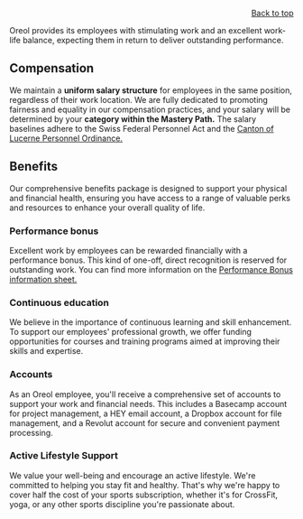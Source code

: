 <div id="readme" class="Box-body readme blob js-code-block-container">
<article class="markdown-body entry-content p-3 p-md-6" itemprop="text">
<p align="right">
<a href="https://github.com/oreol-ag/oreol-web#--advanced-computing-technologies">Back to top</a>
</p>

Oreol provides its employees with stimulating work and an excellent work-life balance, expecting them in return to deliver outstanding performance.

## Compensation

We maintain a **uniform salary structure** for employees in the same position, regardless of their work location. We are fully dedicated to promoting fairness and equality in our compensation practices, and your salary will be determined by your **category within the Mastery Path.** The salary baselines adhere to the Swiss Federal Personnel Act and the [Canton of Lucerne Personnel Ordinance.](https://personal.lu.ch/down_load/oeffentliche_dokumente/besoldung_verwaltungspersonal)

## Benefits

Our comprehensive benefits package is designed to support your physical and financial health, ensuring you have access to a range of valuable perks and resources to enhance your overall quality of life.

### Performance bonus
Excellent work by employees can be rewarded financially with a performance bonus. This kind of one-​off, direct recognition is reserved for outstanding work. You can find more information on the [Performance Bonus information sheet.](https://ethz.ch/content/dam/ethz/associates/services/Anstellung-Arbeiten/Downloads/files/infos/Information_sheet_Performance_bonus.pdf)

### Continuous education
We believe in the importance of continuous learning and skill enhancement. To support our employees' professional growth, we offer funding opportunities for courses and training programs aimed at improving their skills and expertise.

### Accounts
As an Oreol employee, you'll receive a comprehensive set of accounts to support your work and financial needs. This includes a Basecamp account for project management, a HEY email account, a Dropbox account for file management, and a Revolut account for secure and convenient payment processing. 

### Active Lifestyle Support
We value your well-being and encourage an active lifestyle. We're committed to helping you stay fit and healthy. That's why we're happy to cover half the cost of your sports subscription, whether it's for CrossFit, yoga, or any other sports discipline you're passionate about.